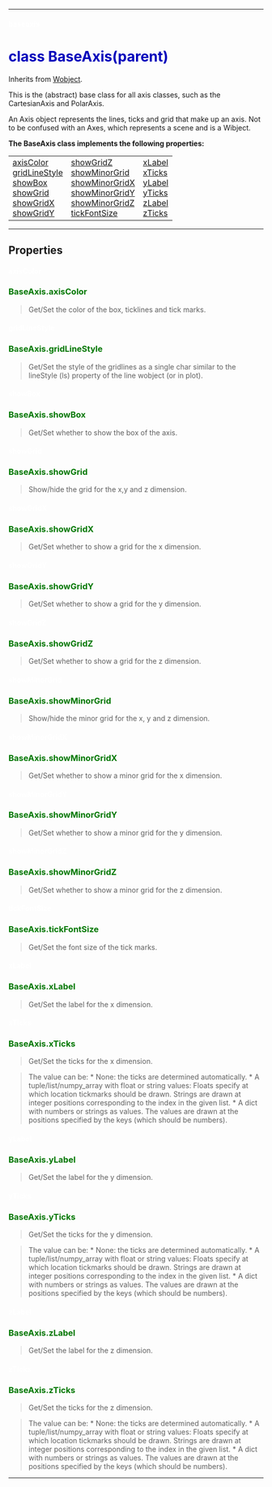 
---

#### <font color='#FFF'>baseaxis</font> ####
# <font color='#00B'>class BaseAxis(parent)</font> #

Inherits from [Wobject](cls_Wobject.md).

This is the (abstract) base class for all axis classes, such as the CartesianAxis and PolarAxis.

An Axis object represents the lines, ticks and grid that make up an axis. Not to be confused with an Axes, which represents a scene and is a Wibject.





**The BaseAxis class implements the following properties:**<br /><table cellpadding='10px'><tr>
<td valign='top'>
<a href='#axisColor.md'>axisColor</a><br /><a href='#gridLineStyle.md'>gridLineStyle</a><br /><a href='#showBox.md'>showBox</a><br /><a href='#showGrid.md'>showGrid</a><br /><a href='#showGridX.md'>showGridX</a><br /><a href='#showGridY.md'>showGridY</a><br /></td>
<td valign='top'>
<a href='#showGridZ.md'>showGridZ</a><br /><a href='#showMinorGrid.md'>showMinorGrid</a><br /><a href='#showMinorGridX.md'>showMinorGridX</a><br /><a href='#showMinorGridY.md'>showMinorGridY</a><br /><a href='#showMinorGridZ.md'>showMinorGridZ</a><br /><a href='#tickFontSize.md'>tickFontSize</a><br /></td>
<td valign='top'>
<a href='#xLabel.md'>xLabel</a><br /><a href='#xTicks.md'>xTicks</a><br /><a href='#yLabel.md'>yLabel</a><br /><a href='#yTicks.md'>yTicks</a><br /><a href='#zLabel.md'>zLabel</a><br /><a href='#zTicks.md'>zTicks</a><br /></td>
</tr></table>



---


## Properties ##

#### <font color='#FFF'>axisColor</font> ####
### <font color='#070'>BaseAxis.axisColor</font> ###

> Get/Set the color of the box, ticklines and tick marks.

#### <font color='#FFF'>gridLineStyle</font> ####
### <font color='#070'>BaseAxis.gridLineStyle</font> ###

> Get/Set the style of the gridlines as a single char similar to the lineStyle (ls) property of the line wobject (or in plot).

#### <font color='#FFF'>showBox</font> ####
### <font color='#070'>BaseAxis.showBox</font> ###

> Get/Set whether to show the box of the axis.

#### <font color='#FFF'>showGrid</font> ####
### <font color='#070'>BaseAxis.showGrid</font> ###

> Show/hide the grid for the x,y and z dimension.

#### <font color='#FFF'>showGridX</font> ####
### <font color='#070'>BaseAxis.showGridX</font> ###

> Get/Set whether to show a grid for the x dimension.

#### <font color='#FFF'>showGridY</font> ####
### <font color='#070'>BaseAxis.showGridY</font> ###

> Get/Set whether to show a grid for the y dimension.

#### <font color='#FFF'>showGridZ</font> ####
### <font color='#070'>BaseAxis.showGridZ</font> ###

> Get/Set whether to show a grid for the z dimension.

#### <font color='#FFF'>showMinorGrid</font> ####
### <font color='#070'>BaseAxis.showMinorGrid</font> ###

> Show/hide the minor grid for the x, y and z dimension.

#### <font color='#FFF'>showMinorGridX</font> ####
### <font color='#070'>BaseAxis.showMinorGridX</font> ###

> Get/Set whether to show a minor grid for the x dimension.

#### <font color='#FFF'>showMinorGridY</font> ####
### <font color='#070'>BaseAxis.showMinorGridY</font> ###

> Get/Set whether to show a minor grid for the y dimension.

#### <font color='#FFF'>showMinorGridZ</font> ####
### <font color='#070'>BaseAxis.showMinorGridZ</font> ###

> Get/Set whether to show a minor grid for the z dimension.

#### <font color='#FFF'>tickFontSize</font> ####
### <font color='#070'>BaseAxis.tickFontSize</font> ###

> Get/Set the font size of the tick marks.

#### <font color='#FFF'>xLabel</font> ####
### <font color='#070'>BaseAxis.xLabel</font> ###

> Get/Set the label for the x dimension.


#### <font color='#FFF'>xTicks</font> ####
### <font color='#070'>BaseAxis.xTicks</font> ###

> Get/Set the ticks for the x dimension.

> The value can be:
    * None: the ticks are determined automatically.
    * A tuple/list/numpy\_array with float or string values: Floats  specify at which location tickmarks should be drawn. Strings are drawn at integer positions corresponding to the index in the given list.
    * A dict with numbers or strings as values. The values are drawn at the positions specified by the keys (which should be numbers).


#### <font color='#FFF'>yLabel</font> ####
### <font color='#070'>BaseAxis.yLabel</font> ###

> Get/Set the label for the y dimension.


#### <font color='#FFF'>yTicks</font> ####
### <font color='#070'>BaseAxis.yTicks</font> ###

> Get/Set the ticks for the y dimension.

> The value can be:
    * None: the ticks are determined automatically.
    * A tuple/list/numpy\_array with float or string values: Floats  specify at which location tickmarks should be drawn. Strings are drawn at integer positions corresponding to the index in the given list.
    * A dict with numbers or strings as values. The values are drawn at the positions specified by the keys (which should be numbers).


#### <font color='#FFF'>zLabel</font> ####
### <font color='#070'>BaseAxis.zLabel</font> ###

> Get/Set the label for the z dimension.


#### <font color='#FFF'>zTicks</font> ####
### <font color='#070'>BaseAxis.zTicks</font> ###

> Get/Set the ticks for the z dimension.

> The value can be:
    * None: the ticks are determined automatically.
    * A tuple/list/numpy\_array with float or string values: Floats  specify at which location tickmarks should be drawn. Strings are drawn at integer positions corresponding to the index in the given list.
    * A dict with numbers or strings as values. The values are drawn at the positions specified by the keys (which should be numbers).



---

